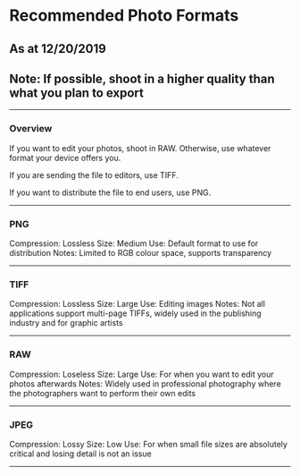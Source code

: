 # Recommended Photo Formats
## As at 12/20/2019
## Note: If possible, shoot in a higher quality than what you plan to export
---

### Overview
If you want to edit your photos, shoot in RAW. Otherwise, use whatever format your device offers you.

If you are sending the file to editors, use TIFF.

If you want to distribute the file to end users, use PNG.

---

### PNG
Compression: Lossless
Size: Medium
Use: Default format to use for distribution
Notes: Limited to RGB colour space, supports transparency

---

### TIFF
Compression: Lossless
Size: Large
Use: Editing images
Notes: Not all applications support multi-page TIFFs, widely used in the publishing industry and for graphic artists

---

### RAW
Compression: Loseless
Size: Large
Use: For when you want to edit your photos afterwards
Notes: Widely used in professional photography where the photographers want to perform their own edits

---

### JPEG
Compression: Lossy
Size: Low
Use: For when small file sizes are absolutely critical and losing detail is not an issue

---
